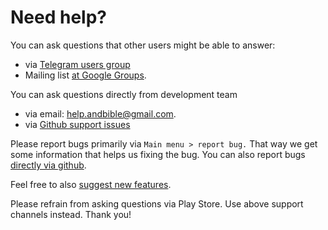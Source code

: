 # Need help? 

You can ask questions that other users might be able to answer:
 - via [Telegram users group](https://t.me/andbible)
 - Mailing list [at Google Groups](https://groups.google.com/g/and-bible).

You can ask questions directly from development team
 - via email: help.andbible@gmail.com.
 - via [Github support issues](https://github.com/AndBible/and-bible/issues/new/choose)

Please report bugs primarily via `Main menu > report bug.` That way we get some information that helps us
fixing the bug. You can also report bugs [directly via github](https://github.com/AndBible/and-bible/issues/new/choose).

Feel free to also [suggest new features](https://github.com/AndBible/and-bible/issues/new/choose).

Please refrain from asking questions via Play Store. Use above support channels instead. Thank you!